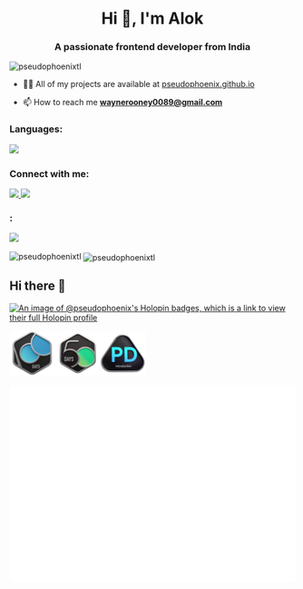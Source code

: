 <h1 align="center">Hi 👋, I'm Alok</h1>
<h3 align="center">A passionate frontend developer from India</h3>

<p align="left"> <img src="https://komarev.com/ghpvc/?username=pseudophoenixtl&label=Profile%20views&color=0e75b6&style=flat" alt="pseudophoenixtl" /> </p>

- 👨‍💻 All of my projects are available at [pseudophoenix.github.io](pseudophoenix.github.io)

- 📫 How to reach me **waynerooney0089@gmail.com**

<!-- <h3 align="left"></h3> -->
<!-- <p align="left"> -->
<!-- <a href="https://linkedin.com/in/https://www.linkedin.com/in/alok-9465401ab/" target="blank"><img align="center" src="https://raw.githubusercontent.com/rahuldkjain/github-profile-readme-generator/master/src/images/icons/Social/linked-in-alt.svg" alt="https://www.linkedin.com/in/alok-9465401ab/" height="30" width="40" /></a>
</p> -->
<p align="center">
<h3>Languages:</h3>
<a align="center">
    <img src="https://skillicons.dev/icons?&theme=light&i=cpp,css,dart,html,js,c,bash" />
  </a>
<h3>Connect with me:</h3>
<a href="https://www.linkedin.com/in/alok-choudhary-9465401ab/"  align="center">
    <img src="https://skillicons.dev/icons?&theme=light&i=linkedin"/>
</a>
<a href="https://github.com/Pseudophoenix"><img src="https://skillicons.dev/icons?&theme=light&i=github"/>
</a>

  <h3>:</h3>
<a href="https://skillicons.dev" align="center">
    <img src="https://skillicons.dev/icons?&theme=light&perline=8&i=git,kubernetes,anaconda,aws,django,express,firebase,gcp,githubactions,graphql,docker,vim,flutter" />
  </a>
</p>

<p><img align="left" src="https://github-readme-stats.vercel.app/api/top-langs?username=pseudophoenixtl&show_icons=true&locale=en&layout=compact" alt="pseudophoenixtl" /></p>

<p>&nbsp;<img align="center" src="https://github-readme-stats.vercel.app/api?username=pseudophoenixtl&show_icons=true&locale=en" alt="pseudophoenixtl" /></p>



## Hi there 👋

<!--
**Pseudophoenix/Pseudophoenix** is a ✨ _special_ ✨ repository because its `README.md` (this file) appears on your GitHub profile.

Here are some ideas to get you started:

- 🔭 I’m currently working on ...
- 🌱 I’m currently learning ...
- 👯 I’m looking to collaborate on ...
- 🤔 I’m looking for help with ...
- 💬 Ask me about ...
- 📫 How to reach me: ...
- 😄 Pronouns: ...
- ⚡ Fun fact: ...
-->

[![An image of @pseudophoenix's Holopin badges, which is a link to view their full Holopin profile](https://holopin.me/pseudophoenix)](https://holopin.io/@pseudophoenix)
<div>
<img width=80px src="https://github.com/Pseudophoenix/Pseudophoenix/blob/main/.github/2024-100-new.gif"><img width=80px src="https://github.com/Pseudophoenix/Pseudophoenix/blob/main/.github/2024-50.gif"><img width=80px src="https://github.com/Pseudophoenix/Pseudophoenix/blob/main/.github/Introduction_to_Pandas.gif">
</div>


<!-- For full-year calendar -->
![Isometric Contribution Calendar (Full Year)](./metrics.plugin.isocalendar.fullyear.svg)
